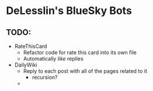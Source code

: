# DeLesslin's BlueSky Bots
## TODO:
* RateThisCard
  * Refactor code for rate this card into its own file
  * Automatically *like* replies
* DailyWiki
  * Reply to each post with all of the pages related to it
    * recursion?
  *
